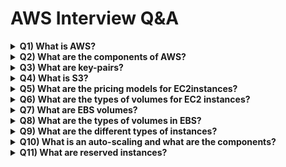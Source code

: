 # AWS Interview Q&A

<details>
  <summary><strong>Q1) What is AWS?</strong></summary>
  <p>AWS stands for Amazon Web Services. AWS is a platform that provides on-demand resources for hosting web services, storage, networking, databases and other resources over the internet with a pay-as-you-go pricing.</p>
</details>

<details>
  <summary><strong>Q2) What are the components of AWS?</strong></summary>
  <p>Answer : EC 2  ElasticComputeCloud, S3  SimpleStorageService, Store, Cloudwatch, Key-Paris are few of the components of AWS.</p>
</details>

<details>
  <summary><strong>Q3) What are key-pairs?</strong></summary>
  <p>Key-pairs are secure login information for your instances/virtual machines. To connect to the instances we use key-pairs that contain a public-key and private-key.</p>
</details>

<details>
  <summary><strong>Q4) What is S3?</strong></summary>
  <p>S3 stands for Simple Storage Service. It is a storage service that provides an interface that you can use to store any amount of data, at any time, from anywhere in the world. With S3 you pay only for what you use and the payment model is pay-as-you-go.</p>
</details>

<details>
  <summary><strong>Q5) What are the pricing models for EC2instances?</strong></summary>
  <p>The different pricing model for EC2 instances are as below, On-demand Reserved Spot Scheduled Dedicated</p>
</details>

<details>
  <summary><strong>Q6) What are the types of volumes for EC2 instances?</strong></summary>
  <p>There are two types of volumes, Instance store volumes EBS  ElasticBlockStores</p>
</details>

<details>
  <summary><strong>Q7) What are EBS volumes?</strong></summary>
  <p>EBS stands for Elastic Block Stores. They are persistent volumes that you can attach to the instances. With EBS volumes, your data will be preserved even when you stop your instances, unlike your instance store volumes where the data is deleted when you stop the instances.</p>
</details>

<details>
  <summary><strong>Q8) What are the types of volumes in EBS?</strong></summary>
  <p>Following are the types of volumes in EBS, General purpose Provisioned IOPS Magnetic Cold HDD Throughput optimized</p>
</details>

<details>
  <summary><strong>Q9) What are the different types of instances?</strong></summary>
  <p>Following are the types of instances, General purpose Computer Optimized Storage Optimized Memory Optimized Accelerated Computing</p>
</details>

<details>
  <summary><strong>Q10) What is an auto-scaling and what are the components?</strong></summary>
  <p>Auto scaling allows you to automatically scale-up and scale-down the number of instances depending on the CPU utilization or memory utilization. There are 2 components in Auto scaling, they are Auto-scaling groups and Launch Configuration. Get AWS Online Training</p>
</details>

<details>
  <summary><strong>Q11) What are reserved instances?</strong></summary>
  <p>Reserved instances are the instance that you can reserve a fixed capacity of EC2 instances. In reserved instances you will have to get into a contract of 1 year or 3 years.</p>
</details>

